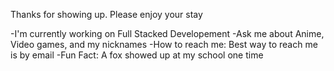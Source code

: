 Thanks for showing up. Please enjoy your stay

-I'm currently working on Full Stacked Developement
-Ask me about Anime, Video games, and my nicknames
-How to reach me: Best way to reach me is by email
-Fun Fact: A fox showed up at my school one time





<!-- 
- 🔭I'm currently working on Full Stacked Developement
- 🌱 I’m currently learning React
- 👯 I’m looking to collaborate on ...
- 🤔 I’m looking for help with doing well on Code Academy Assessment
- 💬 Ask me about coding, hacks, anime, and video games
- 📫 How to reach me: Best way to reach is likely by email
- 😄 Pronouns: ...
- ⚡ Fun fact: I'm am the Greatest
-->
